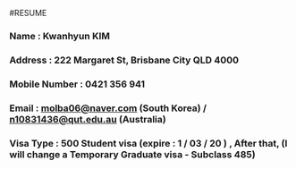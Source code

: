 #RESUME


### Name : Kwanhyun KIM

### Address : 222 Margaret St, Brisbane City QLD 4000 

### Mobile Number : 0421 356 941

### Email : molba06@naver.com (South Korea) / n10831436@qut.edu.au (Australia)

### Visa Type : 500 Student visa (expire :  1 / 03 / 20 ) , After that, (I will change a Temporary Graduate visa - Subclass 485) 

### 
